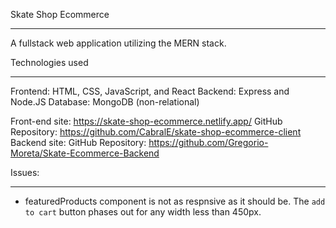 Skate Shop Ecommerce
- - - -

A fullstack web application utilizing the MERN stack. 


Technologies used
- - - -
Frontend: HTML, CSS, JavaScript, and React
Backend: Express and Node.JS
Database: MongoDB (non-relational)



Front-end site: https://skate-shop-ecommerce.netlify.app/
GitHub Repository: https://github.com/CabralE/skate-shop-ecommerce-client
Backend site:
GitHub Repository: https://github.com/Gregorio-Moreta/Skate-Ecommerce-Backend

Issues:
- - - -
- featuredProducts component is not as respnsive as it should be. The `add to cart` button phases out for any width less than 450px.